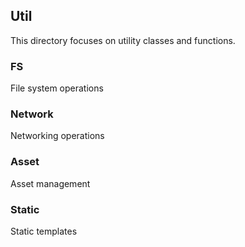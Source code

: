## Util
This directory focuses on utility classes and functions.

### FS
File system operations

### Network
Networking operations

### Asset
Asset management

### Static
Static templates